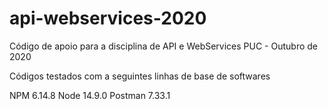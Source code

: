# api-webservices-2020
Código de apoio para a disciplina de API e WebServices PUC - Outubro de 2020

Códigos testados com a seguintes linhas de base de softwares

NPM 6.14.8
Node 14.9.0
Postman 7.33.1
